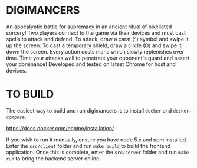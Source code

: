 # DIGIMANCERS

An apocalyptic battle for supremacy in an ancient ritual of pixellated sorcery! 
Two players connect to the game via their devices and must cast spells to attack
and defend. To attack, draw a carat (^) symbol and swipe it up the screen. To
cast a temporary shield, draw a circle (O) and swipe it down the screen. Every
action costs mana which slowly replenishes over time. Time your attacks well to
penetrate your opponent's guard and assert your dominance! Developed and tested
on latest Chrome for host and devices.


# TO BUILD

The easiest way to build and run digimancers is to install `docker` and
`docker-compose`.

https://docs.docker.com/engine/installation/

If you wish to run it manually, ensure you have node 5.x and npm installed.
Enter the `src/client` folder and run `make build` to build the frontend
application. Once this is complete, enter the `src/server` folder and run
`make run` to bring the backend server online.
